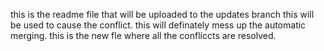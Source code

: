 this is the readme file that will be uploaded to the updates branch
this will be used to cause the conflict.
this will definately mess up the automatic merging.
this is the new fle where all the confliccts are resolved.